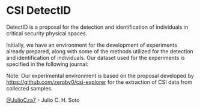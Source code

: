 # CSI DetectID

DetectID is a proposal for the detection and identification of individuals in critical security physical spaces.

Initially, we have an environment for the development of experiments already prepared, along with some of the methods utilized for the detection and identification of individuals. Our dataset used for the experiments is specified in the following journal:

[^1]: I. Galdino et al., "eHealth CSI: A Wi-Fi CSI Dataset of Human Activities," in IEEE Access, vol. 11, pp. 71003-71012, 2023, doi: 10.1109/ACCESS.2023.3294429. https://ieeexplore.ieee.org/document/10177905

Note: Our experimental environment is based on the proposal developed by https://github.com/zeroby0/csi-explorer for the extraction of CSI data from collected samples.


[@JulioCza7](https://github.com/juliocza7) - Julio C. H. Soto

<!-- 
# CSI Explorer

A fast and simple CSI decoder written in Python.

You can:
- Plot CSI samples from .pcap files generated
- Read CSI samples to use in your Python programs

## Plotting

1. Install dependencies: `pip install numpy matplotlib`
2. Open the `config.py` file and select your WiFi chip. Default is bcm43455c0 (Raspberry Pi)
3. Copy your pcap files to the `pcapfiles` folder. This folder can be changed in the config file.
4. Run csi-explorer: `python3 csiexplorer.py`

Enter the pcap's filename. Typing the `.pcap` part is optional.
Type an index to show it's plot.
Type indexes separated by `-` to play animation (example: `10-20`).

![Screenshot](./docs/screenshot.png)

Type `help` to see all options.
Null-subcarriers are hidden by default, you can change this in the config file.

## Using csi-explorer in your programs.

You can integrate csi-explorer into your python programs.
Here is an example for the 'Interleaved' decoder for bcm43455c0 and bcm4339,

```Python
from decoders import interleaved as decoder

samples = decoder.read_pcap('pcapfiles/example-80.pcap')

samples.csi # Access all CSI samples as a numpy matrix

# Get the 200th sample, but remove Null
# and Pilot OFDM subcarriers.
csi = samples.get_csi(
    index=200,
    rm_nulls=True,
    rm_pilots=True
)

mac = samples.get_mac(index=200)    # Source Mac ID
sc, fn = samples.get_seq(index=200) # Sequence and fragment number
css = samples.get_css(index=200)    # Core and Spatial Stream

samples.bandwidth # Bandwidth, automatically inferred from the pcap file
samples.nsamples  # Number of samples

# Print info about the 200th sample
samples.print(200)

```

## Authors
* [@Gi-z](https://github.com/Gi-z) - Glenn Forbes
* [@zeroby0](https://github.com/zeroby0) - Aravind Voggu
* [@tweigel-dev](https://github.com/tweigel-dev) - Thomas Weigel
-->